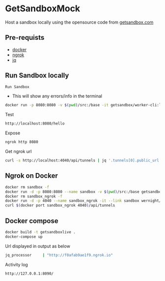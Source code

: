 # GetSandboxMock

Host a sandbox locally using the opensource code from [getsandbox.com](https://getsandbox.com/)

## Pre-requists

- [docker](https://docs.docker.com/get-docker/)
- [ngrok](https://ngrok.com/download/)
- [jq](https://stedolan.github.io/jq/)

## Run Sandbox locally

```bash
Run Sandbox
```

- This will show any errors/info in the terminal

```bash
docker run -p 8080:8080 -v $(pwd)/src:/base -it getsandbox/worker-cli:latest
```

Test

```bash
http://localhost:8080/hello
```

Expose

```bash
ngrok http 8080
```

Get ngrok url

```bash
curl -s http://localhost:4040/api/tunnels | jq '.tunnels[0].public_url'
```

## Ngrok on Docker

```bash
docker rm sandbox -f
docker run -d -p 8080:8080 --name sandbox -v $(pwd)/src:/base getsandbox/worker-cli:latest
docker rm sandbox_ngrok -f
docker run -d -p 4040 --name sandbox_ngrok -it --link sandbox wernight/ngrok ngrok http sandbox:8080
curl $(docker port sandbox_ngrok 4040)/api/tunnels
```

## Docker compose

```bash
docker build -t getsandboxlive .
docker-compose up
```

Url displayed in output as below

```bash
jq_processor     | "http://f0afab9ae1f9.ngrok.io"
```

Activity log

```bash
http://127.0.0.1:8090/
```

